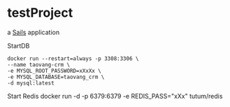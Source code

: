 # testProject

a [Sails](http://sailsjs.org) application


StartDB

    docker run --restart=always -p 3308:3306 \
    --name taovang-crm \
    -e MYSQL_ROOT_PASSWORD=xXxXx \
    -e MYSQL_DATABASE=taovang_crm \
    -d mysql:latest

Start Redis
    docker run -d -p 6379:6379 -e REDIS_PASS="xXx" tutum/redis
